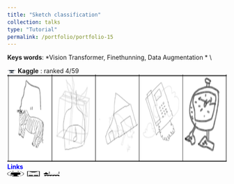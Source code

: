 ```yaml
---
title: "Sketch classification"
collection: talks
type: "Tutorial"
permalink: /portfolio/portfolio-15
---
```


**Keys words**:  *Vision Transformer, Finethunning, Data Augmentation * \
<!-- <span style="color:blue">**Objective**</span> \
...\ -->
<img src='/images/cup.jpg' width='20.0' height='7.0'> **Kaggle** : ranked 4/59\
<img src='/images/recvis/sketch.png' width='600' height='200'> \
<span style="color:blue"> **Links** </span> \
[<img src="/images/GitHub.png" alt="GitHub" width="37.5" height="12.5" />](https://github.com/b-ptiste/sketches-classification) [<img src="/images/report_icone.png" alt="Report" width="37.5" height="12.5" />](https://drive.google.com/file/d/1JdwOdW3x1MJaO2yXRqVuS8dAWzmkvLcO/view?usp=drive_link) [<img src="/images/class_icone.png" alt="Report" width="37.5" height="12.5" />](https://imagine.enpc.fr/~varolg/teaching/recvis23/)
